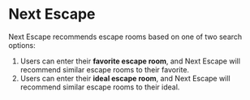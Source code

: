 # Next Escape
Next Escape recommends escape rooms based on one of two search options:
1. Users can enter their **favorite escape room**, and Next Escape will recommend similar escape rooms to their favorite.
2. Users can enter their **ideal escape room**, and Next Escape will recommend similar escape rooms to their ideal.
